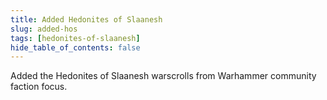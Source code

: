 ```yaml
---
title: Added Hedonites of Slaanesh
slug: added-hos
tags: [hedonites-of-slaanesh]
hide_table_of_contents: false
---
```


Added the Hedonites of Slaanesh warscrolls from Warhammer community faction focus.
